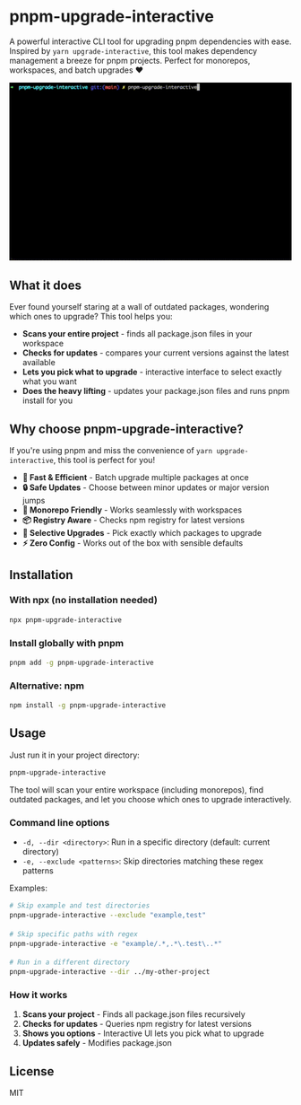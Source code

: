 # pnpm-upgrade-interactive

A powerful interactive CLI tool for upgrading pnpm dependencies with ease. Inspired by `yarn upgrade-interactive`, this tool makes dependency management a breeze for pnpm projects. Perfect for monorepos, workspaces, and batch upgrades ❤️

![Interactive Upgrade Demo](docs/demo/interactive-upgrade.gif)

## What it does

Ever found yourself staring at a wall of outdated packages, wondering which ones to upgrade? This tool helps you:

- **Scans your entire project** - finds all package.json files in your workspace
- **Checks for updates** - compares your current versions against the latest available
- **Lets you pick what to upgrade** - interactive interface to select exactly what you want
- **Does the heavy lifting** - updates your package.json files and runs pnpm install for you

## Why choose pnpm-upgrade-interactive?

If you're using pnpm and miss the convenience of `yarn upgrade-interactive`, this tool is perfect for you!

- **🚀 Fast & Efficient** - Batch upgrade multiple packages at once
- **🔒 Safe Updates** - Choose between minor updates or major version jumps
- **🏢 Monorepo Friendly** - Works seamlessly with workspaces
- **📦 Registry Aware** - Checks npm registry for latest versions
- **🎯 Selective Upgrades** - Pick exactly which packages to upgrade
- **⚡ Zero Config** - Works out of the box with sensible defaults

## Installation

### With npx (no installation needed)

```bash
npx pnpm-upgrade-interactive
```

### Install globally with pnpm

```bash
pnpm add -g pnpm-upgrade-interactive
```

### Alternative: npm

```bash
npm install -g pnpm-upgrade-interactive
```

## Usage

Just run it in your project directory:

```bash
pnpm-upgrade-interactive
```

The tool will scan your entire workspace (including monorepos), find outdated packages, and let you choose which ones to upgrade interactively.

### Command line options

- `-d, --dir <directory>`: Run in a specific directory (default: current directory)
- `-e, --exclude <patterns>`: Skip directories matching these regex patterns

Examples:

```bash
# Skip example and test directories
pnpm-upgrade-interactive --exclude "example,test"

# Skip specific paths with regex
pnpm-upgrade-interactive -e "example/.*,.*\.test\..*"

# Run in a different directory
pnpm-upgrade-interactive --dir ../my-other-project
```

### How it works

1. **Scans your project** - Finds all package.json files recursively
2. **Checks for updates** - Queries npm registry for latest versions
3. **Shows you options** - Interactive UI lets you pick what to upgrade
4. **Updates safely** - Modifies package.json

## License

MIT
